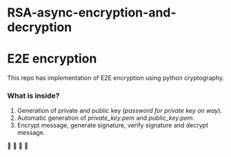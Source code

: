# RSA-async-encryption-and-decryption


# E2E encryption
This repo has implementation of E2E encryption using python cryptography.
### What is inside?

 1. Generation of private and public key (*password for private key on way*).
 2. Automatic generation of *private_key.pem* and *public_key.pem*.
 3. Encrypt message, generate signature, verify signature and decrypt message.

🔷 
🔹
🔸
🔶

